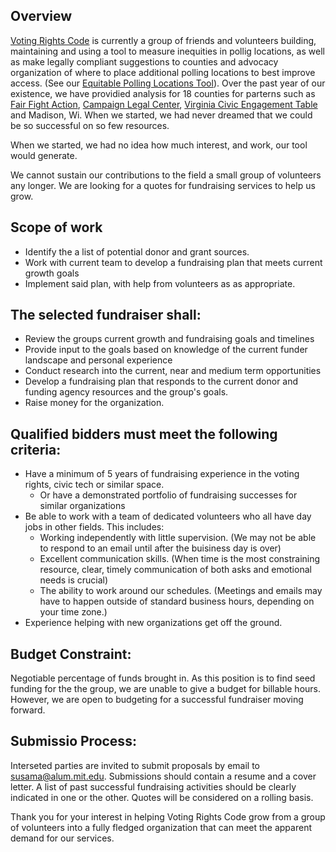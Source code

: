 ## Overview

[Voting Rights Code](https://github.com/Voting-Rights-Code) is currently a group of friends and volunteers building, maintaining and using a tool to measure inequities in pollig locations, as well as make legally compliant suggestions to counties and advocacy organization of where to place additional polling locations to best improve access. (See our [Equitable Polling Locations Tool](https://github.com/Voting-Rights-Code/Equitable-Polling-Locations)). Over the past year of our existence, we have providied analysis for 18 counties for parterns such as [Fair Fight Action](https://fairfight.com/),  [Campaign Legal Center](https://campaignlegal.org/), [Virginia Civic Engagement Table](https://engageva.org/) and Madison, Wi. When we started, we had never dreamed that we could be so successful on so few resources.

When we started, we had no idea how much interest, and work, our tool would generate. 

We cannot sustain our contributions to the field a small group of volunteers any longer. We are looking for a quotes for fundraising services to help us grow.

## Scope of work

* Identify the a list of potential donor and grant sources. 
* Work with current team to develop a fundraising plan that meets current growth goals
* Implement said plan, with help from volunteers as as appropriate.

## The selected fundraiser shall:

* Review the groups current growth and fundraising goals and timelines
* Provide input to the goals based on knowledge of the current funder landscape and personal experience
* Conduct research into the current, near and medium term opportunities
* Develop a fundraising plan that responds to the current donor and funding agency resources and the group's goals.
* Raise money for the organization.

## Qualified bidders must meet the following criteria:

* Have a minimum of 5 years of fundraising experience in the voting rights, civic tech or similar space.
  *  Or have a demonstrated portfolio of fundraising successes for similar organizations
* Be able to work with a team of dedicated volunteers who all have day jobs in other fields. This includes:
  * Working independently with little supervision. (We may not be able to respond to an email until after the buisiness day is over)
  * Excellent communication skills. (When time is the most constraining resource, clear, timely communication of both asks and emotional needs is crucial)
  * The ability to work around our schedules. (Meetings and emails may have to happen outside of standard business hours, depending on your time zone.)
* Experience helping with new organizations get off the ground. 

## Budget Constraint:

Negotiable percentage of funds brought in. 
As this position is to find seed funding for the the group, we are unable to give a budget for billable hours. However, we are open to budgeting for a successful fundraiser moving forward. 

## Submissio Process:
Interseted parties are invited to submit proposals by email to susama@alum.mit.edu. Submissions should contain a resume and a cover letter. A list of past successful fundraising activities should be clearly indicated in one or the other. Quotes will be considered on a rolling basis.

Thank you for your interest in helping Voting Rights Code grow from a group of volunteers into a fully fledged organization that can meet the apparent demand for our services.  
